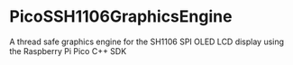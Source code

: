 # PicoSSH1106GraphicsEngine
A thread safe graphics engine for the SH1106 SPI OLED LCD display using the Raspberry Pi Pico C++ SDK  
